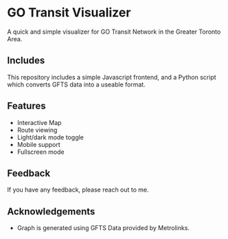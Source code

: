 
# GO Transit Visualizer
A quick and simple visualizer for GO Transit Network in the Greater Toronto Area.

## Includes
This repository includes a simple Javascript frontend, and a Python script which converts GFTS data into a useable format.

## Features

- Interactive Map
- Route viewing
- Light/dark mode toggle
- Mobile support
- Fullscreen mode


## Feedback

If you have any feedback, please reach out to me.


## Acknowledgements

- Graph is generated using GFTS Data provided by Metrolinks.
